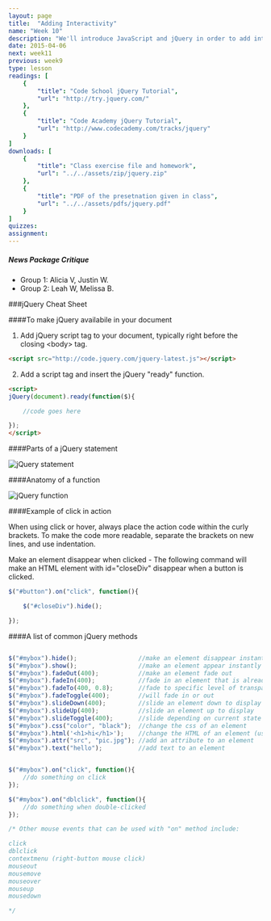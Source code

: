 ```yaml
---
layout: page
title:  "Adding Interactivity"
name: "Week 10"
description: "We'll introduce JavaScript and jQuery in order to add interactivity to our story designs. We will learn the basics of hiding, revealings and modify our content dynamically. And we'll discuss how this can enhance our story experience."
date: 2015-04-06
next: week11
previous: week9
type: lesson
readings: [
    {
        "title": "Code School jQuery Tutorial",
        "url": "http://try.jquery.com/"
    },
    {
        "title": "Code Academy jQuery Tutorial",
        "url": "http://www.codecademy.com/tracks/jquery"
    }
]
downloads: [
    {
        "title": "Class exercise file and homework",
        "url": "../../assets/zip/jquery.zip"
    },
    {
        "title": "PDF of the presetnation given in class",
        "url": "../../assets/pdfs/jquery.pdf"
    }
]
quizzes: 
assignment: 
---
```


<h5>News Package Critique</h5>
<ul>
    <li>Group 1: Alicia V, Justin W.</li>
    <li>Group 2: Leah W, Melissa B.</li>
</ul>


###jQuery Cheat Sheet

####To make jQuery availabile in your document

1. Add jQuery script tag to your document, typically right before the closing &lt;body&gt; tag.

```html
<script src="http://code.jquery.com/jquery-latest.js"></script>
```

2. Add a script tag and insert the jQuery "ready" function.

```html
<script>
jQuery(document).ready(function($){

    //code goes here

});
</script>
```

####Parts of a jQuery statement

<img src="{{ site.baseurl }}/assets/images/tutorial-jquery.png" class="img-responsive left-block" alt="jQuery statement" />


####Anatomy of a function

<img src="{{ site.baseurl }}/assets/images/tutorial-jquery-function.png" class="img-responsive left-block" alt="jQuery function" />


####Example of click in action

When using click or hover, always place the action code within the curly brackets. To make the code more readable, separate the brackets on new lines, and use indentation. 

Make an element disappear when clicked - The following command will make an HTML element with id="closeDiv" disappear when a button is clicked.

```javascript
$("#button").on("click", function(){

    $("#closeDiv").hide();

});
```

####A list of common jQuery methods

```javascript

$("#mybox").hide();                 //make an element disappear instantly 
$("#mybox").show();                 //make an element appear instantly 
$("#mybox").fadeOut(400);           //make an element fade out
$("#mybox").fadeIn(400);            //fade in an element that is already invisible
$("#mybox").fadeTo(400, 0.8);       //fade to specific level of transparency
$("#mybox").fadeToggle(400);        //will fade in or out
$("#mybox").slideDown(400);         //slide an element down to display
$("#mybox").slideUp(400);           //slide an element up to display
$("#mybox").slideToggle(400);       //slide depending on current state
$("#mybox").css("color", "black");  //change the css of an element
$("#mybox").html('<h1>hi</h1>');    //change the HTML of an element (use single quotes)
$("#mybox").attr("src", "pic.jpg"); //add an attribute to an element
$("#mybox").text("hello");          //add text to an element


$("#mybox").on("click", function(){
    //do something on click
});       

$("#mybox").on("dblclick", function(){
    //do something when double-clicked
});         

/* Other mouse events that can be used with "on" method include:

click
dblclick
contextmenu (right-button mouse click)
mouseout
mousemove
mouseover
mouseup
mousedown

*/
```




